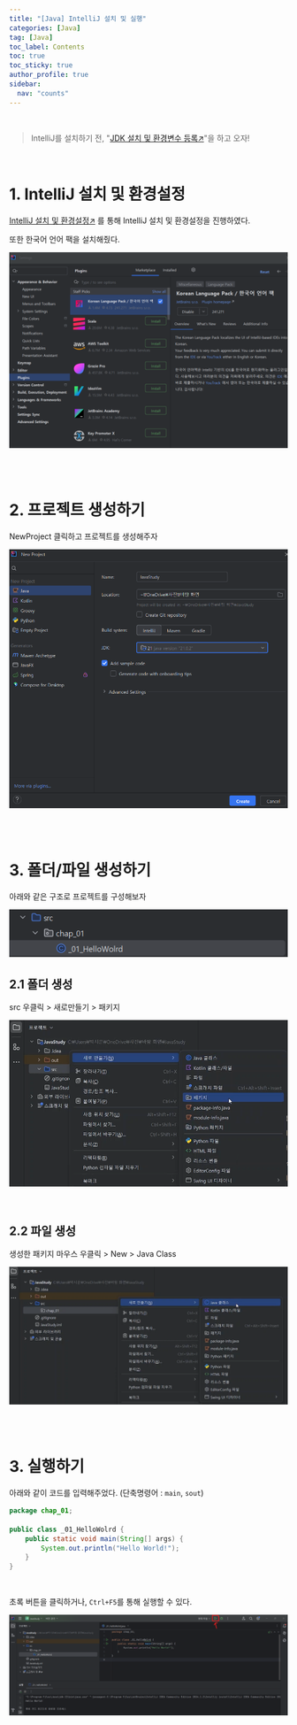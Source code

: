 ```yaml
---
title: "[Java] IntelliJ 설치 및 실행"
categories: [Java]
tag: [Java]
toc_label: Contents
toc: true
toc_sticky: true
author_profile: true
sidebar:
  nav: "counts"
---
```


<br>

> IntelliJ를 설치하기 전, "[JDK 설치 및 환경변수 등록↗️](https://mynamesieun.github.io/java/IntelliJ-%EC%84%A4%EC%B9%98-%EB%B0%8F-%EC%8B%A4%ED%96%89/)"을 하고 오자!

<br>

# 1. IntelliJ 설치 및 환경설정

[IntelliJ 설치 및 환경설정↗](https://aday7.tistory.com/entry/IntelliJ-%EC%84%A4%EC%B9%98-%EB%B0%8F-%EA%B8%B0%EB%B3%B8-%ED%99%98%EA%B2%BD-%EC%84%A4%EC%A0%95-%EA%B0%80%EC%9D%B4%EB%93%9C)
를 통해 IntelliJ 설치 및 환경설정을 진행하였다.

또한 한국어 언어 팩을 설치해줬다.

![](/assets/images/2024/2024-06-13-19-15-34.png)

<br><br>

# 2. 프로젝트 생성하기

NewProject 클릭하고 프로젝트를 생성해주자

![](/assets/images/2024/2024-06-13-19-06-53.png)

<br><br>

# 3. 폴더/파일 생성하기

아래와 같은 구조로 프로젝트를 구성해보자

![](/assets/images/2024/2024-06-13-19-30-11.png)

## 2.1 폴더 생성

src 우클릭 > 새로만들기 > 패키지

![](/assets/images/2024/2024-06-13-19-29-06.png)

<br>

## 2.2 파일 생성

생성한 패키지 마우스 우클릭 > New > Java Class

![](/assets/images/2024/2024-06-13-19-29-34.png)

<br><br>

# 3. 실행하기

아래와 같이 코드를 입력해주었다. (단축명령어 : `main`, `sout`)

```java
package chap_01;

public class _01_HelloWolrd {
    public static void main(String[] args) {
        System.out.println("Hello World!");
    }
}
```

<br>

초록 버튼을 클릭하거나, `Ctrl+F5`를 통해 실행할 수 있다.

![](/assets/images/2024/2024-06-13-19-37-50.png)

<br>
